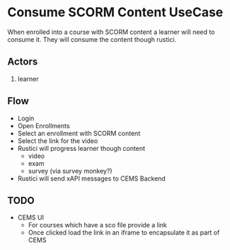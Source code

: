 # Consume SCORM Content UseCase

When enrolled into a course with SCORM content a learner will need to consume it.  They will consume the content though rustici.

## Actors
1. learner

## Flow
- Login
- Open Enrollments
- Select an enrollment with SCORM content
- Select the link for the video
- Rustici will progress learner though content
  - video
  - exam
  - survey (via survey monkey?)
- Rustici will send xAPI messages to CEMS Backend

## TODO
- CEMS UI
  - For courses which have a sco file provide a link
  - Once clicked load the link in an iframe to encapsulate it as part of CEMS
